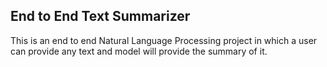 ## End to End Text Summarizer

This is an end to end Natural Language Processing project in which a user can provide any text and model will provide the summary of it.
